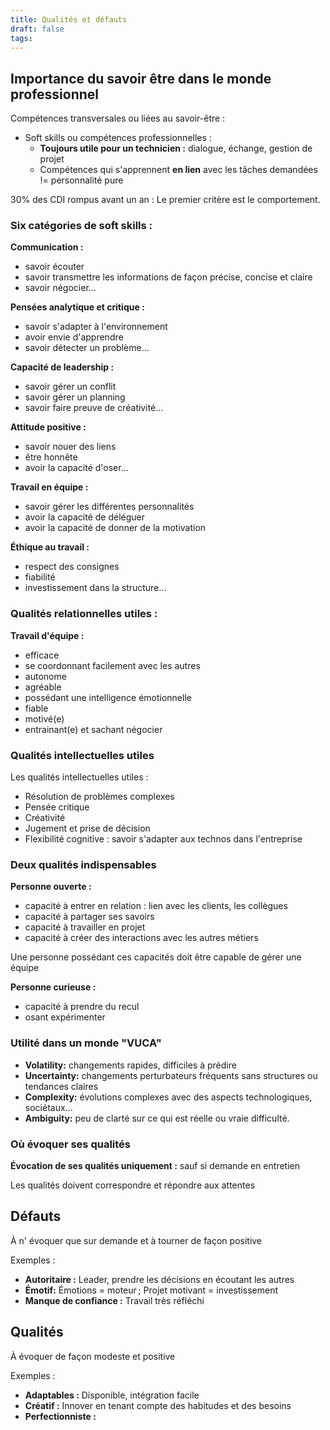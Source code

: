 ```yaml
---
title: Qualités et défauts
draft: false
tags:
---
```

## Importance du savoir être dans le monde professionnel

Compétences transversales ou liées au savoir-être :
- Soft skills ou compétences professionnelles :
	- **Toujours utile pour un technicien :** dialogue, échange, gestion de projet
	- Compétences qui s'apprennent **en lien** avec les tâches demandées != personnalité pure

30% des CDI rompus avant un an : Le premier critère est le comportement.
### Six catégories de soft skills :

**Communication :**
- savoir écouter
- savoir transmettre les informations de façon précise, concise et claire
- savoir négocier...

**Pensées analytique et critique :**
- savoir s'adapter à l'environnement
- avoir envie d'apprendre
- savoir détecter un problème...

**Capacité de leadership :**
- savoir gérer un conflit
- savoir gérer un planning
- savoir faire preuve de créativité...

**Attitude positive :**
- savoir nouer des liens
- être honnête
- avoir la capacité d'oser...

**Travail en équipe :**
- savoir gérer les différentes personnalités
- avoir la capacité de déléguer
- avoir la capacité de donner de la motivation

**Éthique au travail :**
- respect des consignes
- fiabilité
- investissement dans la structure...


### Qualités relationnelles utiles :

**Travail d'équipe :**
- efficace
- se coordonnant facilement avec les autres
- autonome
- agréable
- possédant une intelligence émotionnelle
- fiable
- motivé(e)
- entrainant(e) et sachant négocier

### Qualités intellectuelles utiles

Les qualités intellectuelles utiles :
- Résolution de problèmes complexes
- Pensée critique
- Créativité 
- Jugement et prise de décision
- Flexibilité cognitive : savoir s'adapter aux technos dans l'entreprise

### Deux qualités indispensables

**Personne ouverte :**
- capacité à entrer en relation : lien avec les clients, les collègues
- capacité à partager ses savoirs
- capacité à travailler en projet
- capacité à créer des interactions avec les autres métiers

Une personne possédant ces capacités doit être capable de gérer une équipe

**Personne curieuse :**
- capacité à prendre du recul
- osant expérimenter

### Utilité dans un monde "VUCA"

- **Volatility:** changements rapides, difficiles à prédire
- **Uncertainty:** changements perturbateurs fréquents sans structures ou tendances claires
- **Complexity:** évolutions complexes avec des aspects technologiques, sociétaux...
- **Ambiguity:** peu de clarté sur ce qui est réelle ou vraie difficulté.

### Où évoquer ses qualités

**Évocation de ses qualités uniquement :** sauf si demande en entretien

Les qualités doivent correspondre et répondre aux attentes

## Défauts

À n' évoquer que sur demande et à tourner de façon positive

Exemples :
- **Autoritaire :** Leader, prendre les décisions en écoutant les autres
- **Émotif:** Émotions = moteur ; Projet motivant = investissement
- **Manque de confiance :** Travail très réfléchi

## Qualités

À évoquer de façon modeste et positive

Exemples :
- **Adaptables :** Disponible, intégration facile
- **Créatif :** Innover en tenant compte des habitudes et des besoins
- **Perfectionniste :** 

